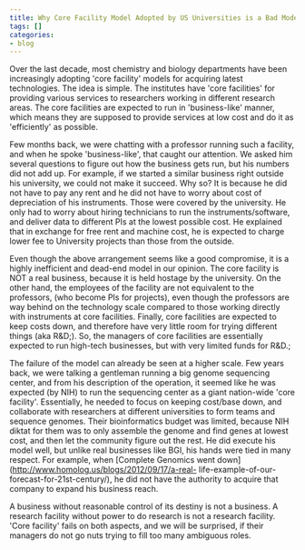 ```yaml
---
title: Why Core Facility Model Adopted by US Universities is a Bad Model
tags: []
categories:
- blog
---
```

Over the last decade, most chemistry and biology departments have been
increasingly adopting 'core facility' models for acquiring latest
technologies. The idea is simple. The institutes have 'core facilities' for
providing various services to researchers working in different research areas.
The core facilities are expected to run in 'business-like' manner, which means
they are supposed to provide services at low cost and do it as 'efficiently'
as possible.
<!--more-->

Few months back, we were chatting with a professor running such a facility,
and when he spoke 'business-like', that caught our attention. We asked him
several questions to figure out how the business gets run, but his numbers did
not add up. For example, if we started a similar business right outside his
university, we could not make it succeed. Why so? It is because he did not
have to pay any rent and he did not have to worry about cost of depreciation
of his instruments. Those were covered by the university. He only had to worry
about hiring technicians to run the instruments/software, and deliver data to
different PIs at the lowest possible cost. He explained that in exchange for
free rent and machine cost, he is expected to charge lower fee to University
projects than those from the outside.

Even though the above arrangement seems like a good compromise, it is a highly
inefficient and dead-end model in our opinion. The core facility is NOT a real
business, because it is held hostage by the university. On the other hand, the
employees of the facility are not equivalent to the professors, (who become
PIs for projects), even though the professors are way behind on the technology
scale compared to those working directly with instruments at core facilities.
Finally, core facilities are expected to keep costs down, and therefore have
very little room for trying different things (aka R&D;). So, the managers of
core facilities are essentially expected to run high-tech businesses, but with
very limited funds for R&D.;

The failure of the model can already be seen at a higher scale. Few years
back, we were talking a gentleman running a big genome sequencing center, and
from his description of the operation, it seemed like he was expected (by NIH)
to run the sequencing center as a giant nation-wide 'core facility'.
Essentially, he needed to focus on keeping cost/base down, and collaborate
with researchers at different universities to form teams and sequence genomes.
Their bioinformatics budget was limited, because NIH diktat for them was to
only assemble the genome and find genes at lowest cost, and then let the
community figure out the rest. He did execute his model well, but unlike real
businesses like BGI, his hands were tied in many respect. For example, when
[Complete Genomics went down](http://www.homolog.us/blogs/2012/09/17/a-real-
life-example-of-our-forecast-for-21st-century/), he did not have the authority
to acquire that company to expand his business reach.

A business without reasonable control of its destiny is not a business. A
research facility without power to do research is not a research facility.
'Core facility' fails on both aspects, and we will be surprised, if their
managers do not go nuts trying to fill too many ambiguous roles.

